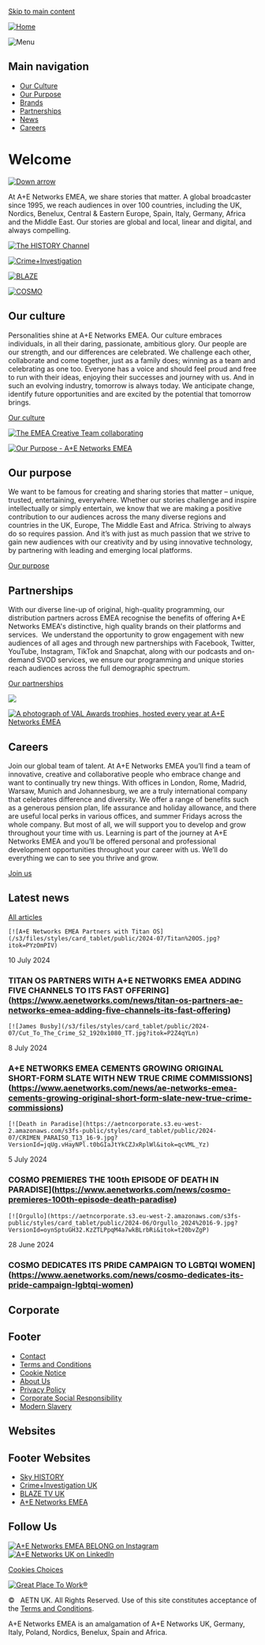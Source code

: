 [Skip to main content](#main-content)

[![Home](/themes/custom/aenetworksemea/images/logo.svg)](https://www.aenetworks.com/ "Home")

![Menu](/themes/custom/aenetworksemea/images/icons/menu-light.svg)

Main navigation
---------------

* [Our Culture](https://www.aenetworks.com/our-culture)
* [Our Purpose](https://www.aenetworks.com/our-purpose)
* [Brands](https://www.aenetworks.com/brands)
* [Partnerships](https://www.aenetworks.com/partnerships)
* [News](https://www.aenetworks.com/news)
* [Careers](https://www.aenetworks.com/careers)

Welcome
=======

[![Down arrow](/themes/custom/aenetworksemea/images/icons/down-arrow.svg)](#main-page-content)

At A+E Networks EMEA, we share stories that matter. A global broadcaster since 1995, we reach audiences in over 100 countries, including the UK, Nordics, Benelux, Central & Eastern Europe, Spain, Italy, Germany, Africa and the Middle East. Our stories are global and local, linear and digital, and always compelling.

[![The HISTORY Channel](https://aetncorporate.s3.eu-west-2.amazonaws.com/s3fs-public/styles/brand_logo/public/2023-03/history-channel.png?itok=32MAGar7)](https://www.aenetworks.com/brands/history)

[![Crime+Investigation](https://aetncorporate.s3.eu-west-2.amazonaws.com/s3fs-public/styles/brand_logo/public/2022-07/crimeandinvestigation.png?itok=-VEI6SdA)](https://www.aenetworks.com/brands/crimeandinvestigation)

[![BLAZE](https://aetncorporate.s3.eu-west-2.amazonaws.com/s3fs-public/styles/brand_logo/public/2022-07/blaze.png?itok=9Tq23UYE)](https://www.aenetworks.com/brands/blaze)

[![COSMO](https://aetncorporate.s3.eu-west-2.amazonaws.com/s3fs-public/styles/brand_logo/public/2024-07/LOGO_COSMO_FondoBlanco%20new.png?VersionId=9KbPrNezQYqTwcS795R3dV11DbPWqA6p&itok=-1aGtkxH)](https://www.aenetworks.com/brands/cosmo)

Our culture
-----------

Personalities shine at A+E Networks EMEA. Our culture embraces individuals, in all their daring, passionate, ambitious glory. Our people are our strength, and our differences are celebrated. We challenge each other, collaborate and come together, just as a family does; winning as a team and celebrating as one too. Everyone has a voice and should feel proud and free to run with their ideas, enjoying their successes and journey with us. And in such an evolving industry, tomorrow is always today. We anticipate change, identify future opportunities and are excited by the potential that tomorrow brings.

[Our culture](https://www.aenetworks.com/our-culture)

[![The EMEA Creative Team collaborating ](https://aetncorporate.s3.eu-west-2.amazonaws.com/s3fs-public/styles/battenberg_image/public/2024-04/PHOTOGRUL%20-%20A%2BE%20Networks%202048px-52.jpg?VersionId=C4Ii8TUeUwFj0nbbM_6vGjclrcI0Zsua&itok=bk1TECjn)](https://www.aenetworks.com/our-culture)

[![Our Purpose - A+E Networks EMEA](https://aetncorporate.s3.eu-west-2.amazonaws.com/s3fs-public/styles/battenberg_image/public/2024-02/History%27s_Greatest_Mysteries_2.jpg?VersionId=7JWUsnqErzpBnc1B.0QV7h8ZOFgbYRI5&itok=vPVdyaOp)](https://www.aenetworks.com/our-purpose)

Our purpose
-----------

We want to be famous for creating and sharing stories that matter – unique, trusted, entertaining, everywhere. Whether our stories challenge and inspire intellectually or simply entertain, we know that we are making a positive contribution to our audiences across the many diverse regions and countries in the UK, Europe, The Middle East and Africa. Striving to always do so requires passion. And it’s with just as much passion that we strive to gain new audiences with our creativity and by using innovative technology, by partnering with leading and emerging local platforms.

[Our purpose](https://www.aenetworks.com/our-purpose)

Partnerships
------------

With our diverse line-up of original, high-quality programming, our distribution partners across EMEA recognise the benefits of offering A+E Networks EMEA's distinctive, high quality brands on their platforms and services.  We understand the opportunity to grow engagement with new audiences of all ages and through new partnerships with Facebook, Twitter, YouTube, Instagram, TikTok and Snapchat, along with our podcasts and on-demand SVOD services, we ensure our programming and unique stories reach audiences across the full demographic spectrum.

[Our partnerships](https://www.aenetworks.com/partnerships)

[![](https://aetncorporate.s3.eu-west-2.amazonaws.com/s3fs-public/styles/battenberg_image/public/2024-05/Dean%40Wavelength_0.jpg?VersionId=rK7q_Rc1SgC9qd1.6pGZWstwKJF0rHIR&itok=KFdwlTly)](https://www.aenetworks.com/partnerships)

[![A photograph of VAL Awards trophies, hosted every year at A+E Networks EMEA](https://aetncorporate.s3.eu-west-2.amazonaws.com/s3fs-public/styles/battenberg_image/public/2024-04/PHOTOGRUL%20-%20A%2BE%20Networks%202048px-80.jpg?VersionId=xJyLtvP4jX5XLc4c3R_MvBQDjl.TvtZL&itok=458VkpHt)](https://www.aenetworks.tv/careers)

Careers
-------

Join our global team of talent. At A+E Networks EMEA you’ll find a team of innovative, creative and collaborative people who embrace change and want to continually try new things. With offices in London, Rome, Madrid, Warsaw, Munich and Johannesburg, we are a truly international company that celebrates difference and diversity. We offer a range of benefits such as a generous pension plan, life assurance and holiday allowance, and there are useful local perks in various offices, and summer Fridays across the whole company. But most of all, we will support you to develop and grow throughout your time with us. Learning is part of the journey at A+E Networks EMEA and you’ll be offered personal and professional development opportunities throughout your career with us. We’ll do everything we can to see you thrive and grow.

[Join us](https://www.aenetworks.tv/careers)

Latest news
-----------

[All articles](https://www.aenetworks.com/news)

    [![A+E Networks EMEA Partners with Titan OS](/s3/files/styles/card_tablet/public/2024-07/Titan%20OS.jpg?itok=PYzOmPIV)

10 July 2024

### TITAN OS PARTNERS WITH A+E NETWORKS EMEA ADDING FIVE CHANNELS TO ITS FAST OFFERING](https://www.aenetworks.com/news/titan-os-partners-ae-networks-emea-adding-five-channels-its-fast-offering)

    [![James Busby](/s3/files/styles/card_tablet/public/2024-07/Cut_To_The_Crime_S2_1920x1080_TT.jpg?itok=P2Z4qYLn)

8 July 2024

### A+E NETWORKS EMEA CEMENTS GROWING ORIGINAL SHORT-FORM SLATE WITH NEW TRUE CRIME COMMISSIONS](https://www.aenetworks.com/news/ae-networks-emea-cements-growing-original-short-form-slate-new-true-crime-commissions)

    [![Death in Paradise](https://aetncorporate.s3.eu-west-2.amazonaws.com/s3fs-public/styles/card_tablet/public/2024-07/CRIMEN_PARAISO_T13_16-9.jpg?VersionId=jqUg.vHayNPl.t0bGIaJtYkCZJxRplWl&itok=qcVML_Yz)

5 July 2024

### COSMO PREMIERES THE 100th EPISODE OF DEATH IN PARADISE](https://www.aenetworks.com/news/cosmo-premieres-100th-episode-death-paradise)

    [![Orgullo](https://aetncorporate.s3.eu-west-2.amazonaws.com/s3fs-public/styles/card_tablet/public/2024-06/Orgullo_2024%2016-9.jpg?VersionId=oynSptuGH32.KzZTLPpqM4a7wkBLrbRi&itok=t20bvZgP)

28 June 2024

### COSMO DEDICATES ITS PRIDE CAMPAIGN TO LGBTQI WOMEN](https://www.aenetworks.com/news/cosmo-dedicates-its-pride-campaign-lgbtqi-women)

Corporate
---------

Footer
------

* [Contact](https://www.aenetworks.com/contact-us)
* [Terms and Conditions](https://www.aenetworks.com/terms-and-conditions)
* [Cookie Notice](https://www.aenetworks.com/cookie-notice)
* [About Us](https://www.aenetworks.com/about-us)
* [Privacy Policy](https://www.aenetworks.com/privacy-policy)
* [Corporate Social Responsibility](https://www.aenetworks.com/csr)
* [Modern Slavery](https://www.aenetworks.com/modern-slavery)

Websites
--------

Footer Websites
---------------

* [Sky HISTORY](https://history.co.uk/)
* [Crime+Investigation UK](https://crimeandinvestigation.co.uk/)
* [BLAZE TV UK](https://blaze.tv/)
* [A+E Networks EMEA](https://www.aenetworks.com/regions)

Follow Us
---------

[![A+E Networks EMEA BELONG on Instagram](/themes/custom/aenetworksemea/images/icons/instagram.svg)](https://www.instagram.com/belong_aenetworksemea) [![A+E Networks UK on LinkedIn](/themes/custom/aenetworksemea/images/icons/linkedin.svg)](https://www.linkedin.com/company/aenetworksemea/)

[Cookies Choices](#)

[![Great Place To Work®](/themes/custom/aenetworksemea/images/aetn-gptw-footer.png)](https://www.aenetworks.com/news/ae-networks-emea-earns-accreditation-great-place-work-certifiedtm-company)

©   AETN UK. All Rights Reserved. Use of this site constitutes acceptance of the [Terms and Conditions](https://www.aenetworks.com/terms-and-conditions).

A+E Networks EMEA is an amalgamation of A+E Networks UK, Germany, Italy, Poland, Nordics, Benelux, Spain and Africa.
